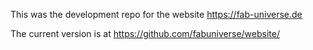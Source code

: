 This was the development repo for the website https://fab-universe.de 

The current version is at https://github.com/fabuniverse/website/
